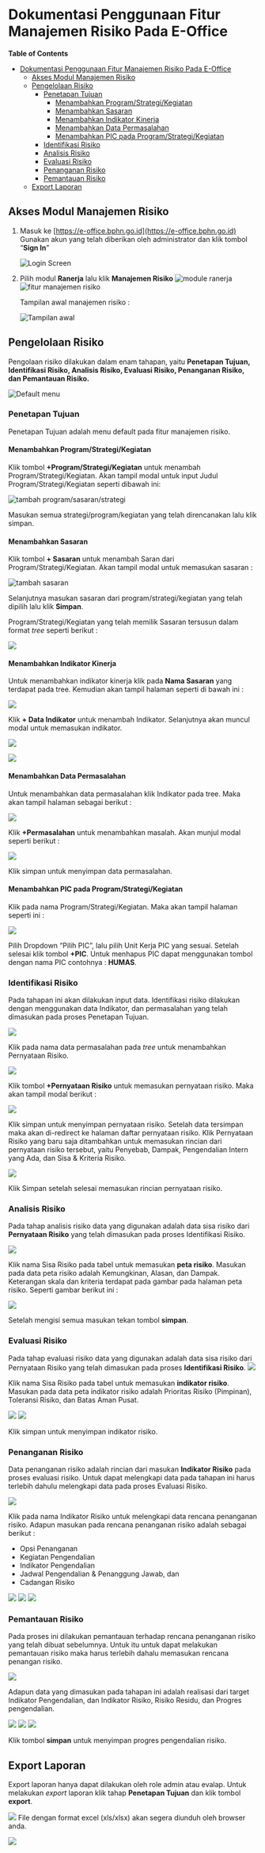# Dokumentasi Penggunaan Fitur Manajemen Risiko Pada E-Office

**Table of Contents**

<!-- TOC -->

- [Dokumentasi Penggunaan Fitur Manajemen Risiko Pada E-Office](#dokumentasi-penggunaan-fitur-manajemen-risiko-pada-e-office)
  - [Akses Modul Manajemen Risiko](#akses-modul-manajemen-risiko)
  - [Pengelolaan Risiko](#pengelolaan-risiko)
    - [Penetapan Tujuan](#penetapan-tujuan)
      - [Menambahkan Program/Strategi/Kegiatan](#menambahkan-programstrategikegiatan)
      - [Menambahkan Sasaran](#menambahkan-sasaran)
      - [Menambahkan Indikator Kinerja](#menambahkan-indikator-kinerja)
      - [Menambahkan Data Permasalahan](#menambahkan-data-permasalahan)
      - [Menambahkan PIC pada Program/Strategi/Kegiatan](#menambahkan-pic-pada-programstrategikegiatan)
    - [Identifikasi Risiko](#identifikasi-risiko)
    - [Analisis Risiko](#analisis-risiko)
    - [Evaluasi Risiko](#evaluasi-risiko)
    - [Penanganan Risiko](#penanganan-risiko)
    - [Pemantauan Risiko](#pemantauan-risiko)
  - [Export Laporan](#export-laporan-)
  <!-- TOC -->

## Akses Modul Manajemen Risiko

1. Masuk ke [https://e-office.bphn.go.id](https://e-office.bphn.go.id)
   Gunakan akun yang telah diberikan oleh administrator dan klik tombol “**Sign In**”

   ![Login Screen](/assets/login.png)

2. Pilih modul **Ranerja** lalu klik **Manajemen Risiko**
   ![module ranerja](/assets/modul_ranerja.png)
   ![fitur manajemen risiko](/assets/manajemen_risiko.png)

   Tampilan awal manajemen risiko :

   ![Tampilan awal](/assets/tampilan_awal.png)

## Pengelolaan Risiko

Pengolaan risiko dilakukan dalam enam tahapan, yaitu **Penetapan Tujuan, Identifikasi Risiko, Analisis Risiko, Evaluasi Risiko, Penanganan Risiko, dan Pemantauan Risiko.**

![Default menu](/assets/4%20-%20Tahapan%20Pengeolaan%20Manajemen%20Risiko.png)

### Penetapan Tujuan

Penetapan Tujuan adalah menu default pada fitur manajemen risiko.

#### Menambahkan Program/Strategi/Kegiatan

Klik tombol **+Program/Strategi/Kegiatan** untuk menambah Program/Strategi/Kegiatan. Akan tampil modal untuk input Judul Program/Strategi/Kegiatan seperti dibawah ini:

![tambah program/sasaran/strategi](/assets/tambah_program_sasaran.png)

Masukan semua strategi/program/kegiatan yang telah direncanakan lalu klik simpan.

#### Menambahkan Sasaran

Klik tombol **+ Sasaran** untuk menambah Saran dari Program/Strategi/Kegiatan. Akan tampil modal untuk memasukan sasaran :

![tambah sasaran](/assets/tambah_sasaran_pilih_program.png)

Selanjutnya masukan sasaran dari program/strategi/kegiatan yang telah dipilih lalu klik **Simpan**.

Program/Strategi/Kegiatan yang telah memilik Sasaran tersusun dalam format _tree_ seperti berikut :

![](/assets/tree%20program-sasaran.png)

#### Menambahkan Indikator Kinerja

Untuk menambahkan indikator kinerja klik pada **Nama Sasaran** yang terdapat pada tree. Kemudian akan tampil halaman seperti di bawah ini :

![](/assets/tambah_indikator.png)

Klik **+ Data Indikator** untuk menambah Indikator. Selanjutnya akan muncul modal untuk memasukan indikator.

![](/assets/tambah_data_indikator_kinerja.png)

![](/assets/indikator_sasaran_strategi.png)

#### Menambahkan Data Permasalahan

Untuk menambahkan data permasalahan klik Indikator pada tree. Maka akan tampil halaman sebagai berikut :

![](/assets/data_permasalahan.png)

Klik **+Permasalahan** untuk menambahkan masalah. Akan munjul modal seperti berikut :

![](/assets/tambah_permasalahan.png)

Klik simpan untuk menyimpan data permasalahan.

#### Menambahkan PIC pada Program/Strategi/Kegiatan

Klik pada nama Program/Strategi/Kegiatan. Maka akan tampil halaman seperti ini :

![](/assets/tambah_pic.png)

Pilih Dropdown “Pilih PIC”, lalu pilih Unit Kerja PIC yang sesuai. Setelah selesai klik tombol **+PIC**. Untuk menhapus PIC dapat menggunakan tombol dengan nama PIC contohnya : **HUMAS**.

### Identifikasi Risiko

Pada tahapan ini akan dilakukan input data. Identifikasi risiko dilakukan dengan menggunakan data Indikator, dan permasalahan yang telah dimasukan pada proses Penetapan Tujuan.

![](/assets/identifikasi_risiko.png)

Klik pada nama data permasalahan pada _tree_ untuk menambahkan Pernyataan Risiko.

![](/assets/pernyataan_risiko.png)

Klik tombol **+Pernyataan Risiko** untuk memasukan pernyataan risiko. Maka akan tampil modal berikut :

![](/assets/tambah_pernyataan_risiko.png)

Klik simpan untuk menyimpan pernyataan risiko. Setelah data tersimpan maka akan di-redirect ke halaman daftar pernyataan risiko. Klik Pernyataan Risiko yang baru saja ditambahkan untuk memasukan rincian dari pernyataan risiko tersebut, yaitu Penyebab, Dampak, Pengendalian Intern yang Ada, dan Sisa & Kriteria Risiko.

![](/assets/pernyataan_risiko_2.png)

Klik Simpan setelah selesai memasukan rincian pernyataan risiko.

### Analisis Risiko

Pada tahap analisis risiko data yang digunakan adalah data sisa risiko dari **Pernyataan Risiko** yang telah dimasukan pada proses Identifikasi Risiko.

![](/assets/analisis_risiko_1.png)

Klik nama Sisa Risiko pada tabel untuk memasukan **peta risiko**. Masukan pada data peta risiko adalah Kemungkinan, Alasan, dan Dampak. Keterangan skala dan kriteria terdapat pada gambar pada halaman peta risiko. Seperti gambar berikut ini :

![](/assets/analisis_risiko_2.png)

Setelah mengisi semua masukan tekan tombol **simpan**.

### Evaluasi Risiko

Pada tahap evaluasi risiko data yang digunakan adalah data sisa risiko dari Pernyataan Risiko yang telah dimasukan pada proses **Identifikasi Risiko**.
![](/assets/evaluasi_risiko_1.png)

Klik nama Sisa Risiko pada tabel untuk memasukan **indikator risiko**. Masukan pada data peta indikator risiko adalah Prioritas Risiko (Pimpinan), Toleransi Risiko, dan Batas Aman Pusat.

![](/assets/evaluasi_risiko_2.png)
![](/assets/evaluasi_risiko_3.png)

Klik simpan untuk menyimpan indikator risiko.

### Penanganan Risiko

Data penanganan risiko adalah rincian dari masukan **Indikator Risiko** pada proses evaluasi risiko. Untuk dapat melengkapi data pada tahapan ini harus terlebih dahulu melengkapi data pada proses Evaluasi Risiko.

![](/assets/penanganan_risiko_1.png)

Klik pada nama Indikator Risiko untuk melengkapi data rencana penanganan risiko. Adapun masukan pada rencana penanganan risiko adalah sebagai berikut :

- Opsi Penanganan
- Kegiatan Pengendalian
- Indikator Pengendalian
- Jadwal Pengendalian & Penanggung Jawab, dan
- Cadangan Risiko

![](/assets/rencana_penanganan_risiko_1.png)
![](/assets/rencana_penanganan_risiko_2.png)
![](/assets/rencana_penanganan_risiko_3.png)

### Pemantauan Risiko

Pada proses ini dilakukan pemantauan terhadap rencana penanganan risiko yang telah dibuat sebelumnya. Untuk itu untuk dapat melakukan pemantauan risiko maka harus terlebih dahalu memasukan rencana penangan risiko.

![](/assets/pemantauan_risiko.png)

Adapun data yang dimasukan pada tahapan ini adalah realisasi dari target Indikator Pengendalian, dan Indikator Risiko, Risiko Residu, dan Progres pengendalian.

![](/assets/pemantauan_risiko_1.png)
![](/assets/pemantauan_risiko_2.png)
![](/assets/pemantauan_risiko_3.png)

Klik tombol **simpan** untuk menyimpan progres pengendalian risiko.

## Export Laporan

Export laporan hanya dapat dilakukan oleh role admin atau evalap. Untuk melakukan _export_ laporan klik tahap **Penetapan Tujuan** dan klik tombol **export**.

![](/assets/export_1.png)
File dengan format excel (xls/xlsx) akan segera diunduh oleh browser anda.

![](/assets/export_2.png)
